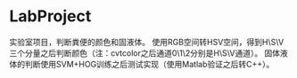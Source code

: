 # LabProject
实验室项目，判断粪便的颜色和固液体。
使用RGB空间转HSV空间，得到H\S\V三个分量之后判断颜色（注：cvtcolor之后通道0\1\2分别是H\S\V通道）。
固体液体的判断使用SVM+HOG训练之后测试实现（使用Matlab验证之后转C++）。
